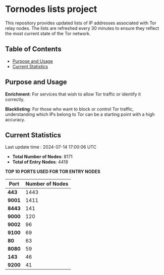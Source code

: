 # Tornodes lists project

This repository provides updated lists of IP addresses associated with Tor relay nodes. The lists are refreshed every 30 minutes to ensure they reflect the most current state of the Tor network.

## Table of Contents

- [Purpose and Usage](#purpose-and-usage)
- [Current Statistics](#current-statistics)


## Purpose and Usage

**Enrichment**: For services that wish to allow Tor traffic or identify it correctly.

**Blacklisting**: For those who want to block or control Tor traffic, understanding which IPs belong to Tor can be a starting point with a high accuracy.

## Current Statistics

Last update time : 2024-07-14 17:00:06 UTC

- **Total Number of Nodes**: 8171
- **Total of Entry Nodes**: 4418

**TOP 10 PORTS USED FOR TOR ENTRY NODES**

| **Port** | **Number of Nodes** |
|------|-----------------|
| **443**   | 1443  |
| **9001**   | 1411  |
| **8443**   | 141  |
| **9000**   | 120  |
| **9002**   | 96  |
| **9100**   | 69  |
| **80**   | 63  |
| **8080**   | 59  |
| **143**   | 46  |
| **9200**   | 41  |

